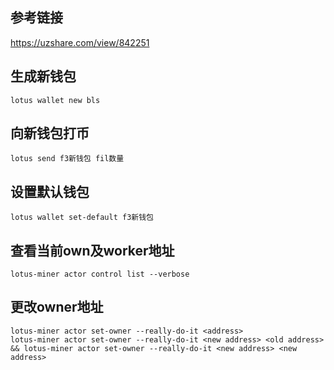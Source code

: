
## 参考链接
https://uzshare.com/view/842251


## 生成新钱包
```
lotus wallet new bls
```

## 向新钱包打币
```
lotus send f3新钱包 fil数量
```

## 设置默认钱包
```
lotus wallet set-default f3新钱包
```

## 查看当前own及worker地址
```
lotus-miner actor control list --verbose
```

## 更改owner地址
```
lotus-miner actor set-owner --really-do-it <address>
lotus-miner actor set-owner --really-do-it <new address> <old address> && lotus-miner actor set-owner --really-do-it <new address> <new address>
```